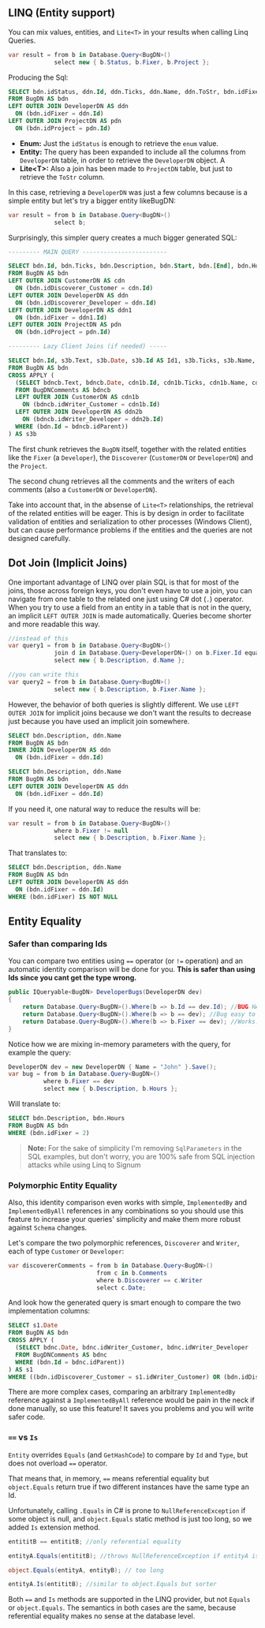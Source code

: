 ## LINQ (Entity support)

You can mix values, entities, and `Lite<T>` in your results when calling Linq Queries. 


```C#
var result = from b in Database.Query<BugDN>()
             select new { b.Status, b.Fixer, b.Project };
```

Producing the Sql:

```SQL
SELECT bdn.idStatus, ddn.Id, ddn.Ticks, ddn.Name, ddn.ToStr, bdn.idFixer, bdn.idProject, pdn.ToStr AS ToStr1
FROM BugDN AS bdn
LEFT OUTER JOIN DeveloperDN AS ddn
  ON (bdn.idFixer = ddn.Id)
LEFT OUTER JOIN ProjectDN AS pdn
  ON (bdn.idProject = pdn.Id)
```

* **Enum:** Just the `idStatus` is enough to retrieve the `enum` value. 
* **Entity:** The query has been expanded to include all the columns from `DeveloperDN` table, in order to retrieve the `DeveloperDN` object. A
* **Lite\<T>:** Also a join has been made to `ProjectDN` table, but just to retrieve the `ToStr` column.  

In this case, retrieving a `DeveloperDN` was just a few columns because is a simple entity but let's try a bigger entity likeBugDN: 

```C#
var result = from b in Database.Query<BugDN>()
             select b;
```

Surprisingly, this simpler query creates a much bigger generated SQL:

```SQL
--------- MAIN QUERY ------------------------

SELECT bdn.Id, bdn.Ticks, bdn.Description, bdn.Start, bdn.[End], bdn.Hours, bdn.idStatus, cdn.Id AS Id1, cdn.Ticks AS Ticks1, cdn.Name, cdn.ToStr, bdn.idDiscoverer_Customer, ddn.Id AS Id2, ddn.Ticks AS Ticks2, ddn.Name AS Name1, ddn.ToStr AS ToStr1, bdn.idDiscoverer_Developer, ddn1.Id AS Id3, ddn1.Ticks AS Ticks3, ddn1.Name AS Name2, ddn1.ToStr AS ToStr2, bdn.idFixer, bdn.idProject, pdn.ToStr AS ToStr3, bdn.ToStr AS ToStr4
FROM BugDN AS bdn
LEFT OUTER JOIN CustomerDN AS cdn
  ON (bdn.idDiscoverer_Customer = cdn.Id)
LEFT OUTER JOIN DeveloperDN AS ddn
  ON (bdn.idDiscoverer_Developer = ddn.Id)
LEFT OUTER JOIN DeveloperDN AS ddn1
  ON (bdn.idFixer = ddn1.Id)
LEFT OUTER JOIN ProjectDN AS pdn
  ON (bdn.idProject = pdn.Id)

--------- Lazy Client Joins (if needed) -----

SELECT bdn.Id, s3b.Text, s3b.Date, s3b.Id AS Id1, s3b.Ticks, s3b.Name, s3b.ToStr, s3b.idWriter_Customer, s3b.Id1 AS Id11, s3b.Ticks1, s3b.Name1, s3b.ToStr1, s3b.idWriter_Developer, s3b.HasValue, s3b.Id2
FROM BugDN AS bdn
CROSS APPLY (
  (SELECT bdncb.Text, bdncb.Date, cdn1b.Id, cdn1b.Ticks, cdn1b.Name, cdn1b.ToStr, bdncb.idWriter_Customer, ddn2b.Id AS Id1, ddn2b.Ticks AS Ticks1, ddn2b.Name AS Name1, ddn2b.ToStr AS ToStr1, bdncb.idWriter_Developer, bdncb.HasValue, bdncb.Id AS Id2
  FROM BugDNComments AS bdncb
  LEFT OUTER JOIN CustomerDN AS cdn1b
    ON (bdncb.idWriter_Customer = cdn1b.Id)
  LEFT OUTER JOIN DeveloperDN AS ddn2b
    ON (bdncb.idWriter_Developer = ddn2b.Id)
  WHERE (bdn.Id = bdncb.idParent))
) AS s3b
``` 

The first chunk retrieves the `BugDN` itself, together with the related entities like the `Fixer` (a `Developer`),  the `Discoverer` (`CustomerDN` or `DeveloperDN`) and the `Project`. 

The second chung retrieves all the comments and the writers of each comments (also a `CustomerDN` or `DeveloperDN`).

Take into account that, in the absense of `Lite<T>` relationships, the retrieval of the related entities will be eager. This is by design in order to facilitate validation of entities and serialization to other processes (Windows Client), but can cause performance problems if the entities and the queries are not designed carefully. 


## Dot Join (Implicit Joins)

One important advantage of LINQ over plain SQL is that for most of the joins, those across foreign keys, you don't even have to use a join, you can navigate from one table to the related one just using C# dot (`.`) operator. When you try to use a field from an entity in a table that is not in the query, an implicit `LEFT OUTER JOIN` is made automatically. Queries become shorter and more readable this way.

```C#
//instead of this 
var query1 = from b in Database.Query<BugDN>()
             join d in Database.Query<DeveloperDN>() on b.Fixer.Id equals d.Id
             select new { b.Description, d.Name }; 

//you can write this
var query2 = from b in Database.Query<BugDN>()
             select new { b.Description, b.Fixer.Name };
```

However, the behavior of both queries is slightly different. We use `LEFT OUTER JOIN` for implicit joins because we don't want the results to decrease just because you have used an implicit join somewhere.

```SQL
SELECT bdn.Description, ddn.Name
FROM BugDN AS bdn
INNER JOIN DeveloperDN AS ddn
  ON (bdn.idFixer = ddn.Id)

SELECT bdn.Description, ddn.Name
FROM BugDN AS bdn
LEFT OUTER JOIN DeveloperDN AS ddn
  ON (bdn.idFixer = ddn.Id)
```

If you need it, one natural way to reduce the results will  be: 

```C#
var result = from b in Database.Query<BugDN>()
             where b.Fixer != null
             select new { b.Description, b.Fixer.Name }; 
```

That translates to: 

```SQL
SELECT bdn.Description, ddn.Name
FROM BugDN AS bdn
LEFT OUTER JOIN DeveloperDN AS ddn
  ON (bdn.idFixer = ddn.Id)
WHERE (bdn.idFixer) IS NOT NULL
```

## Entity Equality

### Safer than comparing Ids

You can compare two entities using `==` operator (or `!=` operation) and an automatic identity comparison will be done for you. **This is safer than using Ids since you cant get the type wrong.**

```C#
public IQueryable<BugDN> DeveloperBugs(DeveloperDN dev)
{
    return Database.Query<BugDN>().Where(b => b.Id == dev.Id); //BUG HARD TO SPOT!!!!!
    return Database.Query<BugDN>().Where(b => b == dev); //Bug easy to spot: compile error :)
    return Database.Query<BugDN>().Where(b => b.Fixer == dev); //Works!
}
```

Notice how we are mixing in-memory parameters with the query, for example the query: 

```C#
DeveloperDN dev = new DeveloperDN { Name = "John" }.Save();
var bug = from b in Database.Query<BugDN>()
          where b.Fixer == dev
          select new { b.Description, b.Hours };
```

Will translate to:

```SQL
SELECT bdn.Description, bdn.Hours
FROM BugDN AS bdn
WHERE (bdn.idFixer = 2)
```

> **Note:** For the sake of simplicity I'm removing `SqlParameters` in the SQL examples, but don't worry, you are 100% safe from SQL injection attacks while using Linq to Signum

### Polymorphic Entity Equality

Also, this identity comparison even works with simple, `ImplementedBy` and `ImplementedByAll` references in any combinations so you should use this feature to increase your queries' simplicity and make them more robust against `Schema` changes. 

Let's compare the two polymorphic references, `Discoverer` and `Writer`, each of type `Customer` or `Developer`:

```C#
var discovererComments = from b in Database.Query<BugDN>()
                         from c in b.Comments
                         where b.Discoverer == c.Writer
                         select c.Date;
```

And look how the generated query is smart enough to compare the two implementation columns: 

```SQL
SELECT s1.Date
FROM BugDN AS bdn
CROSS APPLY (
  (SELECT bdnc.Date, bdnc.idWriter_Customer, bdnc.idWriter_Developer
  FROM BugDNComments AS bdnc
  WHERE (bdn.Id = bdnc.idParent))
) AS s1
WHERE ((bdn.idDiscoverer_Customer = s1.idWriter_Customer) OR (bdn.idDiscoverer_Developer = s1.idWriter_Developer))
```

There are more complex cases, comparing an arbitrary `ImplementedBy` reference against a `ImplementedByAll` reference would be pain in the neck if done manually, so use this feature! It saves you problems and you will write safer code. 

### `==` vs `Is`
`Entity` overrides `Equals` (and `GetHashCode`) to compare by `Id` and `Type`, but does not overload `==` operator. 

That means that, in memory, `==` means referential equality but `object.Equals` return true if two different instances have the same type an Id. 

Unfortunately, calling `.Equals` in C# is prone to `NullReferenceException` if some object is null, and `object.Equals` static method is just too long, so we added `Is` extension method. 

```C#
entititB == entititB; //only referential equality

entityA.Equals(entititB); //throws NullReferenceException if entityA is null

object.Equals(entityA, entityB); // too long

entityA.Is(entititB); //similar to object.Equals but sorter
```

Both `==` and `Is` methods are supported in the LINQ provider, but not `Equals` or `object.Equals`. The semantics in both cases are the same, because referential equality makes no sense at the database level. 

